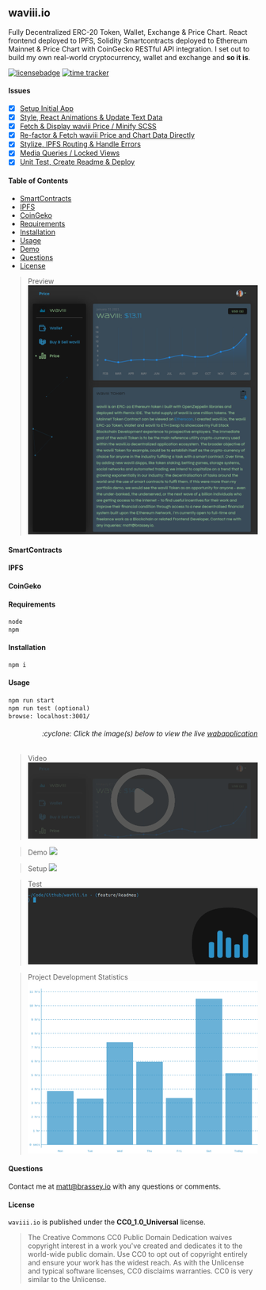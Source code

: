## waviii.io
Fully Decentralized ERC-20 Token, Wallet, Exchange & Price Chart. React frontend deployed to IPFS, Solidity Smartcontracts deployed to Ethereum Mainnet & Price Chart with CoinGecko RESTful API integration. I set out to build my own real-world cryptocurrency, wallet and exchange and **so it is**.

[![licensebadge](https://img.shields.io/badge/license-CC0_1.0_Universal-blue)](https://github.com/MBrassey/waviii.io/blob/main/LICENSE)
[![time tracker](https://wakatime.com/badge/github/MBrassey/waviii.io.svg)](https://wakatime.com/@532855a8-3081-4600-a53d-4262beb65d14/projects/vnkbpbfjis?start=2021-01-24&end=2021-02-02)

#### Issues

- [x] [Setup Initial App](https://github.com/MBrassey/waviii.io/issues/1)
- [x] [Style, React Animations & Update Text Data](https://github.com/MBrassey/waviii.io/issues/2)
- [x] [Fetch & Display waviii Price / Minify SCSS](https://github.com/MBrassey/waviii.io/issues/3)
- [x] [Re-factor & Fetch waviii Price and Chart Data Directly](https://github.com/MBrassey/waviii.io/issues/4)
- [x] [Stylize, IPFS Routing & Handle Errors](https://github.com/MBrassey/waviii.io/issues/5)
- [x] [Media Queries / Locked Views](https://github.com/MBrassey/waviii.io/issues/6)
- [x] [Unit Test, Create Readme & Deploy](https://github.com/MBrassey/waviii.io/issues/7)

#### Table of Contents

* [SmartContracts](#SmartContracts)
* [IPFS](#IPFS)
* [CoinGeko](#CoinGeko)
* [Requirements](#Requirements)
* [Installation](#Installation)
* [Usage](#Usage)
* [Demo](#Demo)
* [Questions](#Questions)
* [License](#License)

> Preview
> [<img src="src/assets/img/Preview.png">](https://waviii.io/)

#### SmartContracts


#### IPFS


#### CoinGeko


#### Requirements

    node
    npm

#### Installation

    npm i

#### Usage

    npm run start
    npm run test (optional)
    browse: localhost:3001/


<h6><p align="right">:cyclone: Click the image(s) below to view the live <a id="Demo" href="https://waviii.io/">wabapplication</a></p></h6>

> Video
> [<img src="src/assets/img/Video.png">](https://waviii.io/)

> Demo
> [<img src="src/assets/img/Demo.gif">](https://waviii.io/)

> Setup
> [<img src="src/assets/img/Setup.gif">](https://waviii.io/)

> Test
> [<img src="src/assets/img/Test.gif">](https://waviii.io/)

> Project Development Statistics
> [<img src="src/assets/img/Workload.svg">](https://wakatime.com/@532855a8-3081-4600-a53d-4262beb65d14/projects/vnkbpbfjis?start=2021-01-24&end=2021-02-02)

#### Questions

Contact me at [matt@brassey.io](mailto:matt@brassey.io) with any questions or comments.

#### License

`waviii.io` is published under the **CC0_1.0_Universal** license.

> The Creative Commons CC0 Public Domain Dedication waives copyright interest in a work you've created and dedicates it to the world-wide public domain. Use CC0 to opt out of copyright entirely and ensure your work has the widest reach. As with the Unlicense and typical software licenses, CC0 disclaims warranties. CC0 is very similar to the Unlicense.
